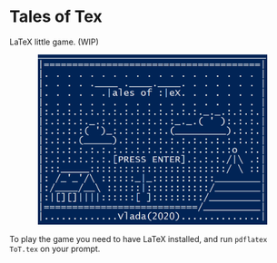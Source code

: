 # Tales of Tex
 LaTeX little game. (WIP)
 
 <p align="center">
<img src="https://raw.githubusercontent.com/toborochi/Tales-of-Tex/master/screenshot.png" height="300px" />
</p>

To play the game you need to have LaTeX installed, and run ```pdflatex ToT.tex``` on your prompt.
